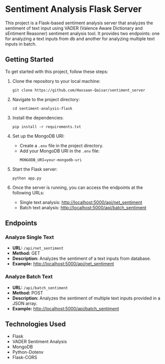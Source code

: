 # Sentiment Analysis Flask Server

This project is a Flask-based sentiment analysis server that analyzes the sentiment of text input using VADER (Valence Aware Dictionary and sEntiment Reasoner) sentiment analysis tool. It provides two endpoints: one for analyzing a text inputs from db and another for analyzing multiple text inputs in batch.

## Getting Started

To get started with this project, follow these steps:

1. Clone the repository to your local machine:
   ```
   git clone https://github.com/Hassaan-Qaisar/sentiment_server
   ```

2. Navigate to the project directory:
   ```
   cd sentiment-analysis-flask
   ```

3. Install the dependencies:
   ```
   pip install -r requirements.txt
   ```

4. Set up the MongoDB URI:
   - Create a `.env` file in the project directory.
   - Add your MongoDB URI in the `.env` file:
     ```
     MONGODB_URI=your-mongodb-uri
     ```

5. Start the Flask server:
   ```
   python app.py
   ```

6. Once the server is running, you can access the endpoints at the following URLs:
   - Single text analysis: [http://localhost:5000/api/net_sentiment](http://localhost:5000/api/net_sentiment)
   - Batch text analysis: [http://localhost:5000/api/batch_sentiment](http://localhost:5000/api/batch_sentiment)

## Endpoints

### Analyze Single Text
- **URL:** `/api/net_sentiment`
- **Method:** GET
- **Description:** Analyzes the sentiment of a text inputs from database.
- **Example:** [http://localhost:5000/api/net_sentiment](http://localhost:5000/api/net_sentiment)

### Analyze Batch Text
- **URL:** `/api/batch_sentiment`
- **Method:** POST
- **Description:** Analyzes the sentiment of multiple text inputs provided in a JSON array.
- **Example:** [http://localhost:5000/api/batch_sentiment](http://localhost:5000/api/batch_sentiment)

## Technologies Used

- Flask
- VADER Sentiment Analysis
- MongoDB
- Python-Dotenv
- Flask-CORS
